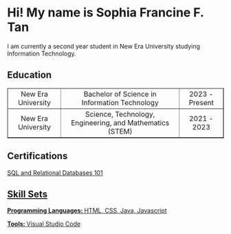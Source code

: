 <h1>Hi! My name is Sophia Francine F. Tan</h1>
I am currently a second year student in New Era University studying Information Technology.

<h2>Education</h2>
<table border="1">
        <thead>
            <tr>
                <td align="center">New Era University</td>
                <td align="center">Bachelor of Science in Information Technology</td>
                <td align="center">2023 - Present</td>
            </tr>
        </thead>
        <tbody>
            <tr>
                <td align="center">New Era University</td>
                <td align="center">Science, Technology, Engineering, and Mathematics (STEM)</td>
                <td align="center">2021 - 2023</td>
            </tr>
        </tbody>
    </table>

<h2>Certifications</h2>
<a href="https://courses.cognitiveclass.ai/certificates/3213da4d043a41f6a43409a3cedea4d8">SQL and Relational Databases 101

<h2>Skill Sets</h2>
<b>Programming Languages: </b>HTML, CSS, Java, Javascript

<b>Tools: </b>Visual Studio Code
